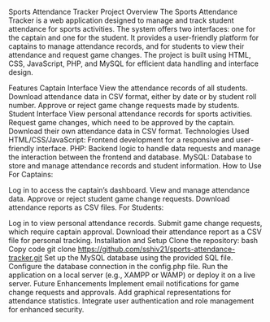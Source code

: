 Sports Attendance Tracker
Project Overview
The Sports Attendance Tracker is a web application designed to manage and track student attendance for sports activities. The system offers two interfaces: one for the captain and one for the student. It provides a user-friendly platform for captains to manage attendance records, and for students to view their attendance and request game changes. The project is built using HTML, CSS, JavaScript, PHP, and MySQL for efficient data handling and interface design.

Features
Captain Interface
View the attendance records of all students.
Download attendance data in CSV format, either by date or by student roll number.
Approve or reject game change requests made by students.
Student Interface
View personal attendance records for sports activities.
Request game changes, which need to be approved by the captain.
Download their own attendance data in CSV format.
Technologies Used
HTML/CSS/JavaScript: Frontend development for a responsive and user-friendly interface.
PHP: Backend logic to handle data requests and manage the interaction between the frontend and database.
MySQL: Database to store and manage attendance records and student information.
How to Use
For Captains:

Log in to access the captain’s dashboard.
View and manage attendance data.
Approve or reject student game change requests.
Download attendance reports as CSV files.
For Students:

Log in to view personal attendance records.
Submit game change requests, which require captain approval.
Download their attendance report as a CSV file for personal tracking.
Installation and Setup
Clone the repository:
bash
Copy code
git clone https://github.com/sshiv21/sports-attendance-tracker.git
Set up the MySQL database using the provided SQL file.
Configure the database connection in the config.php file.
Run the application on a local server (e.g., XAMPP or WAMP) or deploy it on a live server.
Future Enhancements
Implement email notifications for game change requests and approvals.
Add graphical representations for attendance statistics.
Integrate user authentication and role management for enhanced security.
